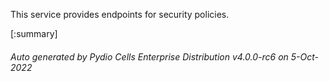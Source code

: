 






This service provides endpoints for security policies.

[:summary]

###### Auto generated by Pydio Cells Enterprise Distribution v4.0.0-rc6 on 5-Oct-2022

